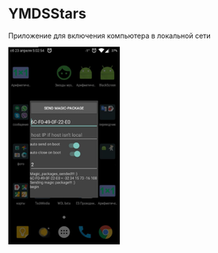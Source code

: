 # YMDSStars

Приложение для включения компьютера в локальной сети

<div>
  <a href="images/main.jpg" style="float:left;">
    <img src="images/main.jpg" alt="Главный экран" height="400px"/>
  </a>
</div>
